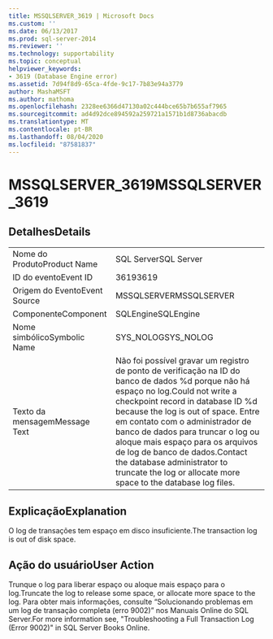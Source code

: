 ```yaml
---
title: MSSQLSERVER_3619 | Microsoft Docs
ms.custom: ''
ms.date: 06/13/2017
ms.prod: sql-server-2014
ms.reviewer: ''
ms.technology: supportability
ms.topic: conceptual
helpviewer_keywords:
- 3619 (Database Engine error)
ms.assetid: 7d94f8d9-65ca-4fde-9c17-7b83e94a3779
author: MashaMSFT
ms.author: mathoma
ms.openlocfilehash: 2328ee6366d47130a02c444bce65b7b655af7965
ms.sourcegitcommit: ad4d92dce894592a259721a1571b1d8736abacdb
ms.translationtype: MT
ms.contentlocale: pt-BR
ms.lasthandoff: 08/04/2020
ms.locfileid: "87581837"
---
```

# <a name="mssqlserver_3619"></a><span data-ttu-id="cde23-102">MSSQLSERVER_3619</span><span class="sxs-lookup"><span data-stu-id="cde23-102">MSSQLSERVER_3619</span></span>
    
## <a name="details"></a><span data-ttu-id="cde23-103">Detalhes</span><span class="sxs-lookup"><span data-stu-id="cde23-103">Details</span></span>  
  
|||  
|-|-|  
|<span data-ttu-id="cde23-104">Nome do Produto</span><span class="sxs-lookup"><span data-stu-id="cde23-104">Product Name</span></span>|<span data-ttu-id="cde23-105">SQL Server</span><span class="sxs-lookup"><span data-stu-id="cde23-105">SQL Server</span></span>|  
|<span data-ttu-id="cde23-106">ID do evento</span><span class="sxs-lookup"><span data-stu-id="cde23-106">Event ID</span></span>|<span data-ttu-id="cde23-107">3619</span><span class="sxs-lookup"><span data-stu-id="cde23-107">3619</span></span>|  
|<span data-ttu-id="cde23-108">Origem do Evento</span><span class="sxs-lookup"><span data-stu-id="cde23-108">Event Source</span></span>|<span data-ttu-id="cde23-109">MSSQLSERVER</span><span class="sxs-lookup"><span data-stu-id="cde23-109">MSSQLSERVER</span></span>|  
|<span data-ttu-id="cde23-110">Componente</span><span class="sxs-lookup"><span data-stu-id="cde23-110">Component</span></span>|<span data-ttu-id="cde23-111">SQLEngine</span><span class="sxs-lookup"><span data-stu-id="cde23-111">SQLEngine</span></span>|  
|<span data-ttu-id="cde23-112">Nome simbólico</span><span class="sxs-lookup"><span data-stu-id="cde23-112">Symbolic Name</span></span>|<span data-ttu-id="cde23-113">SYS_NOLOG</span><span class="sxs-lookup"><span data-stu-id="cde23-113">SYS_NOLOG</span></span>|  
|<span data-ttu-id="cde23-114">Texto da mensagem</span><span class="sxs-lookup"><span data-stu-id="cde23-114">Message Text</span></span>|<span data-ttu-id="cde23-115">Não foi possível gravar um registro de ponto de verificação na ID do banco de dados %d porque não há espaço no log.</span><span class="sxs-lookup"><span data-stu-id="cde23-115">Could not write a checkpoint record in database ID %d because the log is out of space.</span></span> <span data-ttu-id="cde23-116">Entre em contato com o administrador de banco de dados para truncar o log ou aloque mais espaço para os arquivos de log de banco de dados.</span><span class="sxs-lookup"><span data-stu-id="cde23-116">Contact the database administrator to truncate the log or allocate more space to the database log files.</span></span>|  
  
## <a name="explanation"></a><span data-ttu-id="cde23-117">Explicação</span><span class="sxs-lookup"><span data-stu-id="cde23-117">Explanation</span></span>  
 <span data-ttu-id="cde23-118">O log de transações tem espaço em disco insuficiente.</span><span class="sxs-lookup"><span data-stu-id="cde23-118">The transaction log is out of disk space.</span></span>  
  
## <a name="user-action"></a><span data-ttu-id="cde23-119">Ação do usuário</span><span class="sxs-lookup"><span data-stu-id="cde23-119">User Action</span></span>  
 <span data-ttu-id="cde23-120">Trunque o log para liberar espaço ou aloque mais espaço para o log.</span><span class="sxs-lookup"><span data-stu-id="cde23-120">Truncate the log to release some space, or allocate more space to the log.</span></span> <span data-ttu-id="cde23-121">Para obter mais informações, consulte “Solucionando problemas em um log de transação completa (erro 9002)” nos Manuais Online do SQL Server.</span><span class="sxs-lookup"><span data-stu-id="cde23-121">For more information see, "Troubleshooting a Full Transaction Log (Error 9002)" in SQL Server Books Online.</span></span>  
  
  

